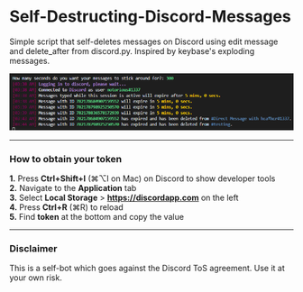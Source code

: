 # Self-Destructing-Discord-Messages
 Simple script that self-deletes messages on Discord using edit message and delete_after from discord.py. Inspired by keybase's exploding messages.
 
![Screenshot](screenshot.png)

***
### How to obtain your token
**1.** Press **Ctrl+Shift+I** (⌘⌥I on Mac) on Discord to show developer tools<br/>
**2.** Navigate to the **Application** tab<br/>
**3.** Select **Local Storage** > **https://discordapp.com** on the left<br/>
**4.** Press **Ctrl+R** (⌘R) to reload<br/>
**5.** Find **token** at the bottom and copy the value<br/>
***
### Disclaimer
This is a self-bot which goes against the Discord ToS agreement. Use it at your own risk.
